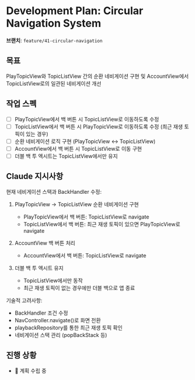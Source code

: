 # Development Plan: Circular Navigation System

**브랜치**: `feature/41-circular-navigation`

## 목표

PlayTopicView와 TopicListView 간의 순환 네비게이션 구현 및 AccountView에서 TopicListView로의 일관된 네비게이션 개선

## 작업 스펙

- [ ] PlayTopicView에서 백 버튼 시 TopicListView로 이동하도록 수정
- [ ] TopicListView에서 백 버튼 시 PlayTopicView로 이동하도록 수정 (최근 재생 토픽이 있는 경우)
- [ ] 순환 네비게이션 로직 구현 (PlayTopicView ↔ TopicListView)
- [ ] AccountView에서 백 버튼 시 TopicListView로 이동 구현
- [ ] 더블 백 투 엑시트는 TopicListView에서만 유지

## Claude 지시사항

현재 네비게이션 스택과 BackHandler 수정:

1. PlayTopicView -> TopicListView 순환 네비게이션 구현
   - PlayTopicView에서 백 버튼: TopicListView로 navigate
   - TopicListView에서 백 버튼: 최근 재생 토픽이 있으면 PlayTopicView로 navigate

2. AccountView 백 버튼 처리
   - AccountView에서 백 버튼: TopicListView로 navigate

3. 더블 백 투 엑시트 유지
   - TopicListView에서만 동작
   - 최근 재생 토픽이 없는 경우에만 더블 백으로 앱 종료

기술적 고려사항:

- BackHandler 조건 수정
- NavController.navigate()로 화면 전환
- playbackRepository를 통한 최근 재생 토픽 확인
- 네비게이션 스택 관리 (popBackStack 등)

## 진행 상황

- 🔄 계획 수립 중
